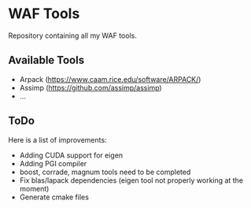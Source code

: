 # WAF Tools
Repository containing all my WAF tools.

## Available Tools
- Arpack (https://www.caam.rice.edu/software/ARPACK/)
- Assimp (https://github.com/assimp/assimp)
- ...

## ToDo
Here is a list of improvements:
- Adding CUDA support for eigen
- Adding PGI compiler
- boost, corrade, magnum tools need to be completed
- Fix blas/lapack dependencies (eigen tool not properly working at the moment)
- Generate cmake files
